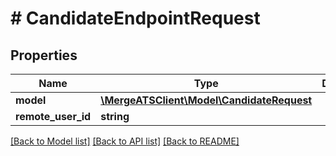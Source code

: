 # # CandidateEndpointRequest

## Properties

Name | Type | Description | Notes
------------ | ------------- | ------------- | -------------
**model** | [**\MergeATSClient\Model\CandidateRequest**](CandidateRequest.md) |  |
**remote_user_id** | **string** |  |

[[Back to Model list]](../../README.md#models) [[Back to API list]](../../README.md#endpoints) [[Back to README]](../../README.md)
